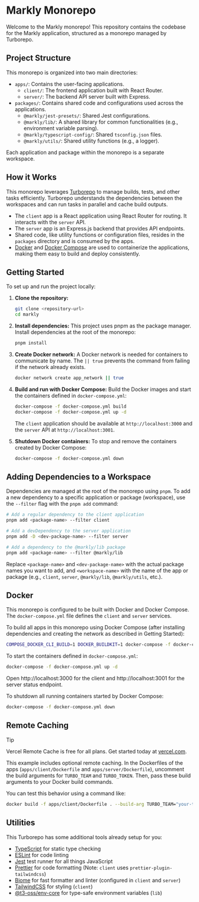 # Markly Monorepo

Welcome to the Markly monorepo! This repository contains the codebase for the Markly application, structured as a monorepo managed by Turborepo.

## Project Structure

This monorepo is organized into two main directories:

- `apps/`: Contains the user-facing applications.
  - `client/`: The frontend application built with React Router.
  - `server/`: The backend API server built with Express.
- `packages/`: Contains shared code and configurations used across the applications.
  - `@markly/jest-presets/`: Shared Jest configurations.
  - `@markly/lib/`: A shared library for common functionalities (e.g., environment variable parsing).
  - `@markly/typescript-config/`: Shared `tsconfig.json` files.
  - `@markly/utils/`: Shared utility functions (e.g., a logger).

Each application and package within the monorepo is a separate workspace.

## How it Works

This monorepo leverages [Turborepo](https://turborepo.com/) to manage builds, tests, and other tasks efficiently. Turborepo understands the dependencies between the workspaces and can run tasks in parallel and cache build outputs.

- The `client` app is a React application using React Router for routing. It interacts with the `server` API.
- The `server` app is an Express.js backend that provides API endpoints.
- Shared code, like utility functions or configuration files, resides in the `packages` directory and is consumed by the apps.
- [Docker](https://www.docker.com/) and [Docker Compose](https://docs.docker.docker.com/compose/) are used to containerize the applications, making them easy to build and deploy consistently.

## Getting Started

To set up and run the project locally:

1.  **Clone the repository:**

    ```bash
    git clone <repository-url>
    cd markly
    ```

2.  **Install dependencies:**
    This project uses pnpm as the package manager. Install dependencies at the root of the monorepo:

    ```bash
    pnpm install
    ```

3.  **Create Docker network:**
    A Docker network is needed for containers to communicate by name. The `|| true` prevents the command from failing if the network already exists.

    ```bash
    docker network create app_network || true
    ```

4.  **Build and run with Docker Compose:**
    Build the Docker images and start the containers defined in `docker-compose.yml`:

    ```bash
    docker-compose -f docker-compose.yml build
    docker-compose -f docker-compose.yml up -d
    ```

    The `client` application should be available at `http://localhost:3000` and the `server` API at `http://localhost:3001`.

5.  **Shutdown Docker containers:**
    To stop and remove the containers created by Docker Compose:
    ```bash
    docker-compose -f docker-compose.yml down
    ```

## Adding Dependencies to a Workspace

Dependencies are managed at the root of the monorepo using `pnpm`. To add a new dependency to a specific application or package (workspace), use the `--filter` flag with the `pnpm add` command:

```bash
# Add a regular dependency to the client application
pnpm add <package-name> --filter client

# Add a devDependency to the server application
pnpm add -D <dev-package-name> --filter server

# Add a dependency to the @markly/lib package
pnpm add <package-name> --filter @markly/lib
```

Replace `<package-name>` and `<dev-package-name>` with the actual package names you want to add, and `<workspace-name>` with the name of the app or package (e.g., `client`, `server`, `@markly/lib`, `@markly/utils`, etc.).

## Docker

This monorepo is configured to be built with Docker and Docker Compose. The `docker-compose.yml` file defines the `client` and `server` services.

To build all apps in this monorepo using Docker Compose (after installing dependencies and creating the network as described in Getting Started):

```bash
COMPOSE_DOCKER_CLI_BUILD=1 DOCKER_BUILDKIT=1 docker-compose -f docker-compose.yml build
```

To start the containers defined in `docker-compose.yml`:

```bash
docker-compose -f docker-compose.yml up -d
```

Open http://localhost:3000 for the client and http://localhost:3001 for the server status endpoint.

To shutdown all running containers started by Docker Compose:

```bash
docker-compose -f docker-compose.yml down
```

## Remote Caching

> [!TIP]
> Vercel Remote Cache is free for all plans. Get started today at [vercel.com](https://vercel.com/signup?/signup?utm_source=remote-cache-sdk&utm_campaign=free_remote_cache).

This example includes optional remote caching. In the Dockerfiles of the apps (`apps/client/Dockerfile` and `apps/server/Dockerfile`), uncomment the build arguments for `TURBO_TEAM` and `TURBO_TOKEN`. Then, pass these build arguments to your Docker build commands.

You can test this behavior using a command like:

```bash
docker build -f apps/client/Dockerfile . --build-arg TURBO_TEAM="your-team-name" --build-arg TURBO_TOKEN="your-token" --no-cache
```

## Utilities

This Turborepo has some additional tools already setup for you:

- [TypeScript](https://www.typescriptlang.org/) for static type checking
- [ESLint](https://eslint.org/) for code linting
- [Jest](https://jestjs.io) test runner for all things JavaScript
- [Prettier](https://prettier.io) for code formatting (Note: `client` uses `prettier-plugin-tailwindcss`)
- [Biome](https://biomejs.dev/) for fast formatter and linter (configured in `client` and `server`)
- [TailwindCSS](https://tailwindcss.com/) for styling (`client`)
- [@t3-oss/env-core](https://env.t3.gg/) for type-safe environment variables (`lib`)
